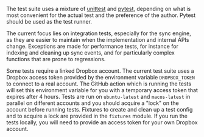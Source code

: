 
The test suite uses a mixture of [unittest](https://docs.python.org/3.8/library/unittest.html)
and [pytest](https://pytest-cov.readthedocs.io/en/latest/), depending on what is most
convenient for the actual test and the preference of the author. Pytest should be used as
the test runner.

The current focus lies on integration tests, especially for the sync engine, as they are
easier to maintain when the implementation and internal APIs change. Exceptions are made
for performance tests, for instance for indexing and cleaning up sync events, and for
particularly complex functions that are prone to regressions.

Some tests require a linked Dropbox account. The current test suite uses a Dropbox
access token provided by the environment variable `DROPBOX_TOKEN` to connect to a real
account.  The GitHub action which is running the tests will set this environment
variable for you with a temporary access token that expires after 4 hours. Tests are run
on `ubuntu-latest` and `macos-latest` in parallel on different accounts and you should
acquire a "lock" on the account before running tests. Fixtures to create and clean up a
test config and to acquire a lock are provided in the `fixtures` module. If you run the
tests locally, you will need to provide an access token for your own Dropbox account.
